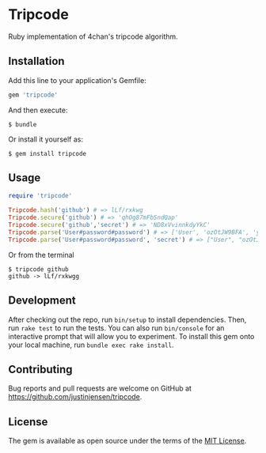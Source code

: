 # Tripcode

Ruby implementation of 4chan's tripcode algorithm.


## Installation

Add this line to your application's Gemfile:

```ruby
gem 'tripcode'
```

And then execute:

    $ bundle

Or install it yourself as:

    $ gem install tripcode

## Usage

```ruby
require 'tripcode'

Tripcode.hash('github') # => lLf/rxkwg
Tripcode.secure('github') # => 'qhOg87mFbSndQap'
Tripcode.secure('github','secret') # => 'ND8xVvinnkdyYkC' 
Tripcode.parse('User#password#password') # => ['User', 'ozOtJW9BFA', 'y65WdWQD6Zze1n3']
Tripcode.parse('User#password#password', 'secret') # => ["User", "ozOtJW9BFA", "XGgRxzLJkVB/xA/"] 
```

Or from the terminal

    $ tripcode github
    github -> lLf/rxkwgg

## Development

After checking out the repo, run `bin/setup` to install dependencies. Then, run `rake test` to run the tests. You can also run `bin/console` for an interactive prompt that will allow you to experiment. To install this gem onto your local machine, run `bundle exec rake install`.

## Contributing

Bug reports and pull requests are welcome on GitHub at https://github.com/justinjensen/tripcode.

## License

The gem is available as open source under the terms of the [MIT License](http://opensource.org/licenses/MIT).


